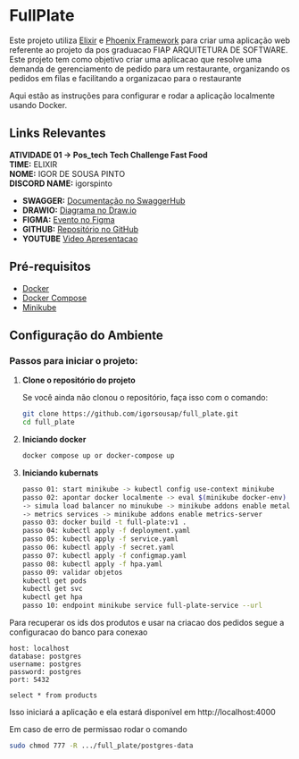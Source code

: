 # FullPlate

Este projeto utiliza [Elixir](https://elixir-lang.org/) e [Phoenix Framework](https://www.phoenixframework.org/) para criar uma aplicação web referente ao projeto da pos graduacao FIAP ARQUITETURA DE SOFTWARE.
Este projeto tem como objetivo criar uma aplicacao que resolve uma demanda de gerenciamento de pedido para um restaurante, organizando os pedidos em filas e facilitando a organizacao para o restaurante

Aqui estão as instruções para configurar e rodar a aplicação localmente usando Docker.

## Links Relevantes

**ATIVIDADE 01 -> Pos_tech Tech Challenge Fast Food**  
**TIME:** ELIXIR  
**NOME:** IGOR DE SOUSA PINTO  
**DISCORD NAME:** igorspinto  

- **SWAGGER:** [Documentação no SwaggerHub](https://app.swaggerhub.com/apis/IGORSOUSAPINTO140/full_plate/1.0.0)
- **DRAWIO:** [Diagrama no Draw.io](https://drive.google.com/file/d/1E9i8Jp-_gwBR-zGy5yjTs3kpkzwACpIf/view?usp=drive_link)
- **FIGMA:** [Evento no Figma](https://www.figma.com/board/97LXAMigMP3FbAa8Ytp4Tq/Event-Storming-FIAP?node-id=0-1&t=aeubb6RDalzolFHq-1)
- **GITHUB:** [Repositório no GitHub](https://github.com/igorsousap/full_plate)
- **YOUTUBE** [Video Apresentacao](https://youtu.be/U_7vDRSulX8)

## Pré-requisitos

- [Docker](https://www.docker.com/get-started)
- [Docker Compose](https://docs.docker.com/compose/)
- [Minikube](https://minikube.sigs.k8s.io/docs/start/?arch=%2Flinux%2Fx86-64%2Fstable%2Fbinary+download)

## Configuração do Ambiente

### Passos para iniciar o projeto:

1. **Clone o repositório do projeto**

   Se você ainda não clonou o repositório, faça isso com o comando:

   ```bash
   git clone https://github.com/igorsousap/full_plate.git
   cd full_plate

2. **Iniciando docker**

    ```bash
   docker compose up or docker-compose up

3. **Iniciando kubernats**

    ```bash
   passo 01: start minikube -> kubectl config use-context minikube
   passo 02: apontar docker localmente -> eval $(minikube docker-env) 
   -> simula load balancer no minukube -> minikube addons enable metallb
   -> metrics services -> minikube addons enable metrics-server
   passo 03: docker build -t full-plate:v1 .
   passo 04: kubectl apply -f deployment.yaml
   passo 05: kubectl apply -f service.yaml
   passo 06: kubectl apply -f secret.yaml
   passo 07: kubectl apply -f configmap.yaml
   passo 08: kubectl apply -f hpa.yaml
   passo 09: validar objetos 
   kubectl get pods
   kubectl get svc
   kubectl get hpa
   passo 10: endpoint minikube service full-plate-service --url

Para recuperar os ids dos produtos e usar na criacao dos pedidos segue a configuracao do banco para conexao
```
host: localhost
database: postgres
username: postgres
password: postgres
port: 5432

select * from products
```
Isso iniciará a aplicação e ela estará disponível em http://localhost:4000


Em caso de erro de permissao rodar o comando

   ```bash
  sudo chmod 777 -R .../full_plate/postgres-data
  
